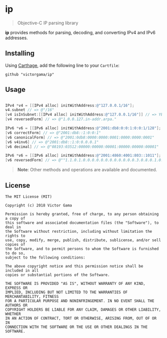# ip

> Objective-C IP parsing library

**ip** provides methods for parsing, decoding, and converting IPv4 and IPv6
addresses.

## Installing
Using [Carthage](https://github.com/Carthage/Carthage#adding-frameworks-to-an-application), add the following
line to your `Cartfile`:

```
github "victorgama/ip"
```

## Usage
```objective-c

IPv4 *v4 = [[IPv4 alloc] initWithAddress:@"127.0.0.1/16"];
v4.subnet // => @"/16"
[v4 isInSubnet:[[IPv4 alloc] initWithAddress:@"127.0.0.1/16"]] // => YES
[v4 reversedForm] // => @"1.0.0.127.in-addr.arpa."

IPv6 *v6 = [[IPv6 alloc] initWithAddress:@"2001:db8:0:0:1:0:0:1/128"];
[v6 correctForm] // => @"2001:db8::1:0:0:1"
[v6 canonicalForm] // => @"2001:0db8:0000:0000:0001:0000:0000:0001"
[v6 v4inv6] // => @"2001:db8::1:0:0.0.0.1"
[v6 decimal] // => @"08193:03512:00000:00000:00001:00000:00000:00001"

IPv6 *v6 = [[IPv6 alloc] initWithAddress:@"2001:4860:4001:803::1011"];
[v6 reversedForm] // => @""1.1.0.1.0.0.0.0.0.0.0.0.0.0.0.0.3.0.8.0.1.0.0.4.0.6.8.4.1.0.0.2.ip6.arpa."

```

> **Note**: Other methods and operations are available and documented.

## License
```
The MIT License (MIT)

Copyright (c) 2018 Victor Gama

Permission is hereby granted, free of charge, to any person obtaining a copy of
this software and associated documentation files (the "Software"), to deal in
the Software without restriction, including without limitation the rights to
use, copy, modify, merge, publish, distribute, sublicense, and/or sell copies of
the Software, and to permit persons to whom the Software is furnished to do so,
subject to the following conditions:

The above copyright notice and this permission notice shall be included in all
copies or substantial portions of the Software.

THE SOFTWARE IS PROVIDED "AS IS", WITHOUT WARRANTY OF ANY KIND, EXPRESS OR
IMPLIED, INCLUDING BUT NOT LIMITED TO THE WARRANTIES OF MERCHANTABILITY, FITNESS
FOR A PARTICULAR PURPOSE AND NONINFRINGEMENT. IN NO EVENT SHALL THE AUTHORS OR
COPYRIGHT HOLDERS BE LIABLE FOR ANY CLAIM, DAMAGES OR OTHER LIABILITY, WHETHER
IN AN ACTION OF CONTRACT, TORT OR OTHERWISE, ARISING FROM, OUT OF OR IN
CONNECTION WITH THE SOFTWARE OR THE USE OR OTHER DEALINGS IN THE SOFTWARE.
```
